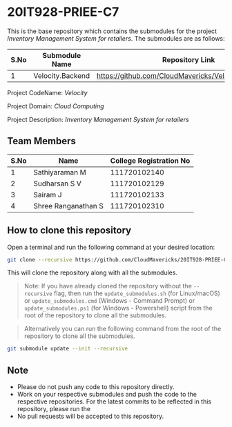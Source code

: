 # 20IT928-PRIEE-C7

This is the base repository which contains the submodules for the project _Inventory Management System for retailers_. The submodules are as follows:

| S.No | Submodule Name | Repository Link |
| --- | --- | --- |
| 1 | Velocity.Backend | https://github.com/CloudMavericks/Velocity.Backend.git |

Project CodeName: _Velocity_

Project Domain: _Cloud Computing_

Project Description: _Inventory Management System for retailers_

## Team Members

| S.No | Name | College Registration No |
| --- | --- | --- | 
| 1 | Sathiyaraman M | 111720102140 |
| 2 | Sudharsan S V | 111720102129 |
| 3 | Sairam J | 111720102133 |
| 4 | Shree Ranganathan S | 111720102310 |



## How to clone this repository

Open a terminal and run the following command at your desired location:

```bash
git clone --recursive https://github.com/CloudMavericks/20IT928-PRIEE-C7.git
```

This will clone the repository along with all the submodules.

> Note: If you have already cloned the repository without the `--recursive` flag, then run the `update_submodules.sh` (for Linux/macOS) or `update_submodules.cmd` (Windows - Command Prompt) or `update_submodules.ps1` (for Windows - Powershell) script from the root of the repository to clone all the submodules. 

> Alternatively you can run the following command from the root of the repository to clone all the submodules.
```bash
git submodule update --init --recursive
```

## Note

- Please do not push any code to this repository directly.
- Work on your respective submodules and push the code to the respective repositories. For the latest commits to be reflected in this repository, please run the 
- No pull requests will be accepted to this repository.